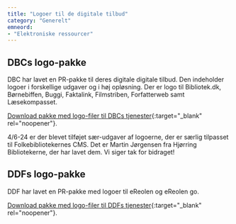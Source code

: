```yaml
---
title: "Logoer til de digitale tilbud"
category: "Generelt"
emneord:
- "Elektroniske ressourcer"
---
```

## DBCs logo-pakke
DBC har lavet en PR-pakke til deres digitale digitale tilbud. Den indeholder logoer i forskellige udgaver og i høj opløsning.
Der er logo til Bibliotek.dk, Børnebiffen, Buggi, Faktalink, Filmstriben, Forfatterweb samt Læsekompasset.

[Download pakke med logo-filer til DBCs tjenester](https://danskernesdigitalebibliotek.github.io/folkebibliotekernes_cms_manual/main/assets/files/dbc-pr-pakke.zip){:target="_blank" rel="noopener"}.

4/6-24 er der blevet tilføjet sær-udgaver af logoerne, der er særlig tilpasset til Folkebibliotekernes CMS. Det er Martin Jørgensen fra Hjørring Bibliotekerne, der har lavet dem. Vi siger tak for bidraget!  

## DDFs logo-pakke
DDF har lavet en PR-pakke med logoer til eReolen og eReolen go.

[Download pakke med logo-filer til DDFs tjenester](https://danskernesdigitalebibliotek.github.io/folkebibliotekernes_cms_manual/main/assets/files/ddf-pr-pakke.zip){:target="_blank" rel="noopener"}.
